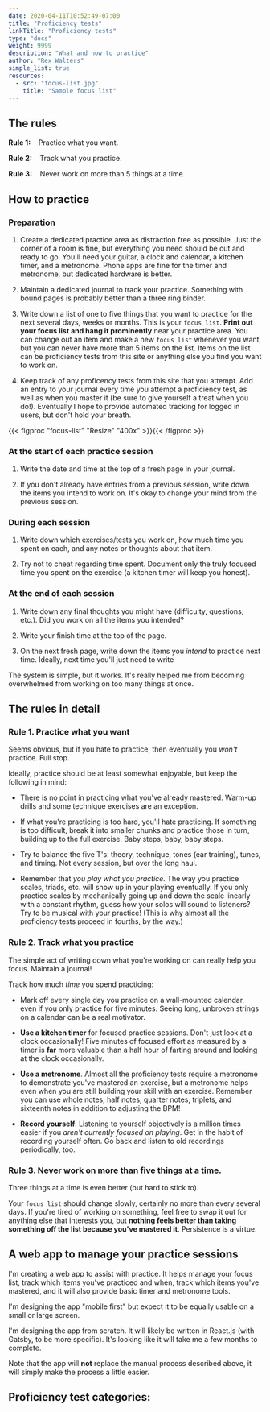 ```yaml
---
date: 2020-04-11T10:52:49-07:00
title: "Proficiency tests"
linkTitle: "Proficiency tests"
type: "docs"
weight: 9999
description: "What and how to practice"
author: "Rex Walters"
simple_list: true
resources:
  - src: "focus-list.jpg"
    title: "Sample focus list"
---
```


## The rules

**Rule 1:** &nbsp;&nbsp;&nbsp;Practice what you want.

**Rule 2:** &nbsp;&nbsp;&nbsp;Track what you practice.

**Rule 3:** &nbsp;&nbsp;&nbsp;Never work on more than 5 things at a time.

## How to practice

### Preparation

1. Create a dedicated practice area as distraction free as possible. Just the corner of a room is fine, but everything you need should be out and ready to go. You'll need your guitar, a clock and calendar, a kitchen timer, and a metronome. Phone apps are fine for the timer and metronome, but dedicated hardware is better.

2. Maintain a dedicated journal to track your practice. Something with bound pages is probably better than a three ring binder.

3. Write down a list of one to five things that you want to practice for the next several days, weeks or months. This is your `focus list`. **Print out your focus list and hang it prominently** near your practice area. You can change out an item and make a new `focus list` whenever you want, but you can never have more than 5 items on the list. Items on the list can be proficiency tests from this site or anything else you find you want to work on.

4. Keep track of any proficency tests from this site that you attempt. Add an entry to your journal every time you attempt a proficiency test, as well as when you master it (be sure to give yourself a treat when you do!). Eventually I hope to provide automated tracking for logged in users, but don't hold your breath.

{{< figproc "focus-list" "Resize" "400x" >}}{{< /figproc >}}

### At the start of each practice session

1. Write the date and time at the top of a fresh page in your journal.

2. If you don't already have entries from a previous session, write down the items you intend to work on. It's okay to change your mind from the previous session.

### During each session

1. Write down which exercises/tests you work on, how much time you spent on each, and any notes or thoughts about that item.

2. Try not to cheat regarding time spent. Document only the truly focused time you spent on the exercise (a kitchen timer will keep you honest).

### At the end of each session

1. Write down any final thoughts you might have (difficulty, questions, etc.). Did you work on all the items you intended?

2. Write your finish time at the top of the page.

3. On the next fresh page, write down the items you _intend_ to practice next time. Ideally, next time you'll just need to write

The system is simple, but it works. It's really helped me from becoming overwhelmed from working on too many things at once.

## The rules in detail

### Rule 1. Practice what you want

Seems obvious, but if you hate to practice, then eventually you _won't_ practice. Full stop.

Ideally, practice should be at least somewhat enjoyable, but keep the following in mind:

- There is no point in practicing what you've already mastered. Warm-up drills and some technique exercises are an exception.

- If what you're practicing is too hard, you'll hate practicing. If something is too difficult, break it into smaller chunks and practice those in turn, building up to the full exercise. Baby steps, baby, baby steps.

- Try to balance the five T's: theory, technique, tones (ear training), tunes, and timing. Not every session, but over the long haul.

- Remember that _you play what you practice._ The way you practice scales, triads, etc. will show up in your playing eventually. If you only practice scales by mechanically going up and down the scale linearly with a constant rhythm, guess how your solos will sound to listeners? Try to be musical with your practice! (This is why almost all the proficiency tests proceed in fourths, by the way.)

### Rule 2. Track what you practice

The simple act of writing down what you're working on can really help you focus. Maintain a journal!

Track how much _time_ you spend practicing:

- Mark off every single day you practice on a wall-mounted calendar, even if you only practice for five minutes. Seeing long, unbroken strings on a calendar can be a real motivator.

- **Use a kitchen timer** for focused practice sessions. Don't just look at a clock occasionally! Five minutes of focused effort as measured by a timer is **far** more valuable than a half hour of farting around and looking at the clock occasionally.

- **Use a metronome**. Almost all the proficiency tests require a metronome to demonstrate you've mastered an exercise, but a metronome helps even when you are still building your skill with an exercise. Remember you can use whole notes, half notes, quarter notes, triplets, and sixteenth notes in addition to adjusting the BPM!

- **Record yourself**. Listening to yourself objectively is a million times easier if you _aren't currently focused on playing_. Get in the habit of recording yourself often. Go back and listen to old recordings periodically, too.

### Rule 3. Never work on more than five things at a time.

Three things at a time is even better (but hard to stick to).

Your `focus list` should change slowly, certainly no more than every several days. If you're tired of working on something, feel free to swap it out for anything else that interests you, but **nothing feels better than taking something off the list because you've mastered it**. Persistence is a virtue.

## A web app to manage your practice sessions

I'm creating a web app to assist with practice. It helps manage your focus list, track which items you've practiced and when, track which items you've mastered, and it will also provide basic timer and metronome tools.

I'm designing the app "mobile first" but expect it to be equally usable on a small or large screen.

I'm designing the app from scratch. It will likely be written in React.js (with Gatsby, to be more specific). It's looking like it will take me a few months to complete.

Note that the app will **not** replace the manual process described above, it will simply make the process a little easier.

## Proficiency test categories:

